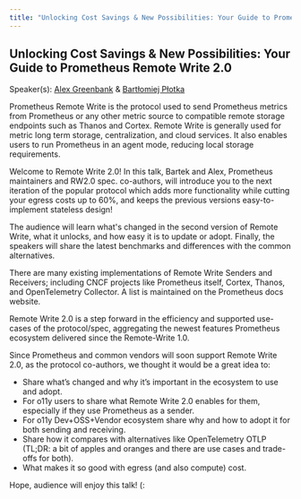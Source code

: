 ```yaml
---
title: "Unlocking Cost Savings & New Possibilities: Your Guide to Prometheus Remote Write 2.0"
---
```


## Unlocking Cost Savings & New Possibilities: Your Guide to Prometheus Remote Write 2.0

Speaker(s): [Alex Greenbank](../../speakers/alex-greenbank) & [Bartłomiej Płotka](../../speakers/bartłomiej-płotka)

Prometheus Remote Write is the protocol used to send Prometheus metrics from Prometheus or any other metric source to compatible remote storage endpoints such as Thanos and Cortex. Remote Write is generally used for metric long term storage, centralization, and cloud services. It also enables users to run Prometheus in an agent mode, reducing local storage requirements.

Welcome to Remote Write 2.0! In this talk, Bartek and Alex, Prometheus maintainers and RW2.0 spec. co-authors, will introduce you to the next iteration of the popular protocol which adds more functionality while cutting your egress costs up to 60%, and keeps the previous versions easy-to-implement stateless design!

The audience will learn what's changed in the second version of Remote Write, what it unlocks, and how easy it is to update or adopt. Finally, the speakers will share the latest benchmarks and differences with the common alternatives.

There are many existing implementations of Remote Write Senders and Receivers; including CNCF projects like Prometheus itself, Cortex, Thanos, and OpenTelemetry Collector. A list is maintained on the Prometheus docs website.

Remote Write 2.0 is a step forward in the efficiency and supported use-cases of the protocol/spec, aggregating the newest features Prometheus ecosystem delivered since the Remote-Write 1.0.

Since Prometheus and common vendors will soon support Remote Write 2.0, as the protocol co-authors, we thought it would be a great idea to:

* Share what’s changed and why it’s important in the ecosystem to use and adopt.
* For o11y users to share what Remote Write 2.0 enables for them, especially if they use Prometheus as a sender.
* For o11y Dev+OSS+Vendor ecosystem share why and how to adopt it for both sending and receiving.
* Share how it compares with alternatives like OpenTelemetry OTLP (TL;DR: a bit of apples and oranges and there are use cases and trade-offs for both).
* What makes it so good with egress (and also compute) cost.

Hope, audience will enjoy this talk! (: 

